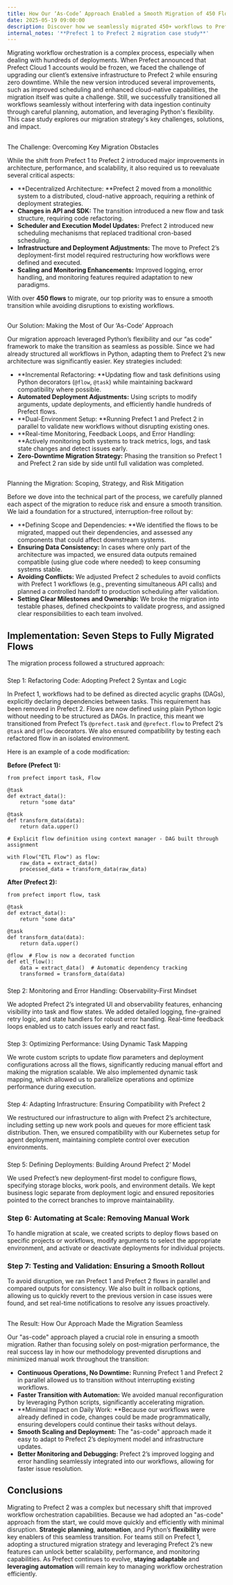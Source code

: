 ```yaml
---
title: How Our ‘As-Code’ Approach Enabled a Smooth Migration of 450 Flows in Less Than 40 Working Days
date: 2025-05-19 09:00:00
description: Discover how we seamlessly migrated 450+ workflows to Prefect 2 in under 40 days without downtime. Learn how our ‘as-code’ strategy, automation, and smart planning made a complex transition fast, smooth, and scalable.
internal_notes: '**Prefect 1 to Prefect 2 migration case study**'
---
```

Migrating workflow orchestration is a complex process, especially when dealing with hundreds of deployments. When Prefect announced that Prefect Cloud 1 accounts would be frozen, we faced the challenge of upgrading our client’s extensive infrastructure to Prefect 2 while ensuring zero downtime. 
While the new version introduced several improvements, such as improved scheduling and enhanced cloud-native capabilities, the migration itself was quite a challenge. Still, we successfully transitioned all workflows seamlessly without interfering with data ingestion continuity through careful planning, automation, and leveraging Python's flexibility. This case study explores our migration strategy's key challenges, solutions, and impact.

## 
The Challenge: Overcoming Key Migration Obstacles


While the shift from Prefect 1 to Prefect 2 introduced major improvements in architecture, performance, and scalability, it also required us to reevaluate several critical aspects:


- **Decentralized Architecture:&#32;**Prefect 2 moved from a monolithic system to a distributed, cloud-native approach, requiring a rethink of deployment strategies.
- **Changes in API and SDK:** The transition introduced a new flow and task structure, requiring code refactoring.
- **Scheduler and Execution Model Updates:** Prefect 2 introduced new scheduling mechanisms that replaced traditional cron-based scheduling.
- **Infrastructure and Deployment Adjustments:** The move to Prefect 2’s deployment-first model required restructuring how workflows were defined and executed.
- **Scaling and Monitoring Enhancements:** Improved logging, error handling, and monitoring features required adaptation to new paradigms.


With over **450 flows** to migrate, our top priority was to ensure a smooth transition while avoiding disruptions to existing workflows.

## 
Our Solution: Making the Most of Our ‘As-Code’ Approach 


Our migration approach leveraged Python’s flexibility and our “as code” framework to make the transition as seamless as possible. Since we had already structured all workflows in Python, adapting them to Prefect 2’s new architecture was significantly easier. Key strategies included:

- **Incremental Refactoring:&#32;**Updating flow and task definitions using Python decorators (`@flow`, `@task`) while maintaining backward compatibility where possible.
- **Automated Deployment Adjustments:** Using scripts to modify arguments, update deployments, and efficiently handle hundreds of Prefect flows.
- **Dual-Environment Setup:&#32;**Running Prefect 1 and Prefect 2 in parallel to validate new workflows without disrupting existing ones.
- **Real-time Monitoring, Feedback Loops, and Error Handling:&#32;**Actively monitoring both systems to track metrics, logs, and task state changes and detect issues early.
- **Zero-Downtime Migration Strategy:** Phasing the transition so Prefect 1 and Prefect 2 ran side by side until full validation was completed.

## 
Planning the Migration: Scoping, Strategy, and Risk Mitigation


Before we dove into the technical part of the process, we carefully planned each aspect of the migration to reduce risk and ensure a smooth transition. We laid a foundation for a structured, interruption-free rollout by:

- **Defining Scope and Dependencies:&#32;**We identified the flows to be migrated, mapped out their dependencies, and assessed any components that could affect downstream systems.
- **Ensuring Data Consistency:** In cases where only part of the architecture was impacted, we ensured data outputs remained compatible (using glue code where needed) to keep consuming systems stable.
- **Avoiding Conflicts:** We adjusted Prefect 2 schedules to avoid conflicts with Prefect 1 workflows (e.g., preventing simultaneous API calls) and planned a controlled handoff to production scheduling after validation.
- **Setting Clear Milestones and Ownership:** We broke the migration into testable phases, defined checkpoints to validate progress, and assigned clear responsibilities to each team involved.


## Implementation: Seven Steps to Fully Migrated Flows


The migration process followed a structured approach:

### 
Step 1: Refactoring Code: Adopting Prefect 2 Syntax and Logic


In Prefect 1, workflows had to be defined as directed acyclic graphs (DAGs), explicitly declaring dependencies between tasks. This requirement has been removed in Prefect 2. Flows are now defined using plain Python logic without needing to be structured as DAGs. In practice, this meant we transitioned from Prefect 1’s `@prefect.task` and `@prefect.flow` to Prefect 2’s `@task` and `@flow` decorators. We also ensured compatibility by testing each refactored flow in an isolated environment. 


Here is an example of a code modification:


**Before (Prefect 1):**

```
from prefect import task, Flow

@task
def extract_data():
    return "some data"

@task
def transform_data(data):
    return data.upper()

# Explicit flow definition using context manager - DAG built through assignment

with Flow("ETL Flow") as flow:
    raw_data = extract_data()
    processed_data = transform_data(raw_data)  
```

**After (Prefect 2):**

```
from prefect import flow, task

@task
def extract_data():
    return "some data"

@task
def transform_data(data):
    return data.upper()

@flow  # Flow is now a decorated function
def etl_flow():
    data = extract_data()  # Automatic dependency tracking
    transformed = transform_data(data)
```

### 
Step 2: Monitoring and Error Handling: Observability-First Mindset


We adopted Prefect 2’s integrated UI and observability features, enhancing visibility into task and flow states. We added detailed logging, fine-grained retry logic, and state handlers for robust error handling. Real-time feedback loops enabled us to catch issues early and react fast.

### 
Step 3: Optimizing Performance: Using Dynamic Task Mapping


We wrote custom scripts to update flow parameters and deployment configurations across all the flows, significantly reducing manual effort and making the migration scalable. We also implemented dynamic task mapping, which allowed us to parallelize operations and optimize performance during execution. 

### 
Step 4: Adapting Infrastructure: Ensuring Compatibility with Prefect 2


We restructured our infrastructure to align with Prefect 2’s architecture, including setting up new work pools and queues for more efficient task distribution. Then, we ensured compatibility with our Kubernetes setup for agent deployment, maintaining complete control over execution environments. 

### 
Step 5: Defining Deployments: Building Around Prefect 2’ Model


We used Prefect’s new deployment-first model to configure flows, specifying storage blocks, work pools, and environment details. We kept business logic separate from deployment logic and ensured repositories pointed to the correct branches to improve maintainability.

### Step 6: Automating at Scale: Removing Manual Work


To handle migration at scale, we created scripts to deploy flows based on specific projects or workflows, modify arguments to select the appropriate environment, and activate or deactivate deployments for individual projects.

### Step 7: Testing and Validation: Ensuring a Smooth Rollout


To avoid disruption, we ran Prefect 1 and Prefect 2 flows in parallel and compared outputs for consistency. We also built in rollback options, allowing us to quickly revert to the previous version in case issues were found, and set real-time notifications to resolve any issues proactively.

## 
The Result: How Our Approach Made the Migration Seamless


Our "as-code" approach played a crucial role in ensuring a smooth migration. Rather than focusing solely on post-migration performance, the real success lay in how our methodology prevented disruptions and minimized manual work throughout the transition:

- **Continuous Operations, No Downtime:** Running Prefect 1 and Prefect 2 in parallel allowed us to transition without interrupting existing workflows.
- **Faster Transition with Automation:** We avoided manual reconfiguration by leveraging Python scripts, significantly accelerating migration.
- **Minimal Impact on Daily Work:&#32;**Because our workflows were already defined in code, changes could be made programmatically, ensuring developers could continue their tasks without delays.
- **Smooth Scaling and Deployment:** The "as-code" approach made it easy to adapt to Prefect 2’s deployment model and infrastructure updates.
- **Better Monitoring and Debugging:** Prefect 2’s improved logging and error handling seamlessly integrated into our workflows, allowing for faster issue resolution.


## Conclusions


Migrating to Prefect 2 was a complex but necessary shift that improved workflow orchestration capabilities. Because we had adopted an "as-code" approach from the start, we could move quickly and efficiently with minimal disruption. **Strategic planning**, **automation**, and Python’s **flexibility** were key enablers of this seamless transition. For teams still on Prefect 1, adopting a structured migration strategy and leveraging Prefect 2’s new features can unlock better scalability, performance, and monitoring capabilities. As Prefect continues to evolve, **staying adaptable** and **leveraging automation** will remain key to managing workflow orchestration efficiently.
